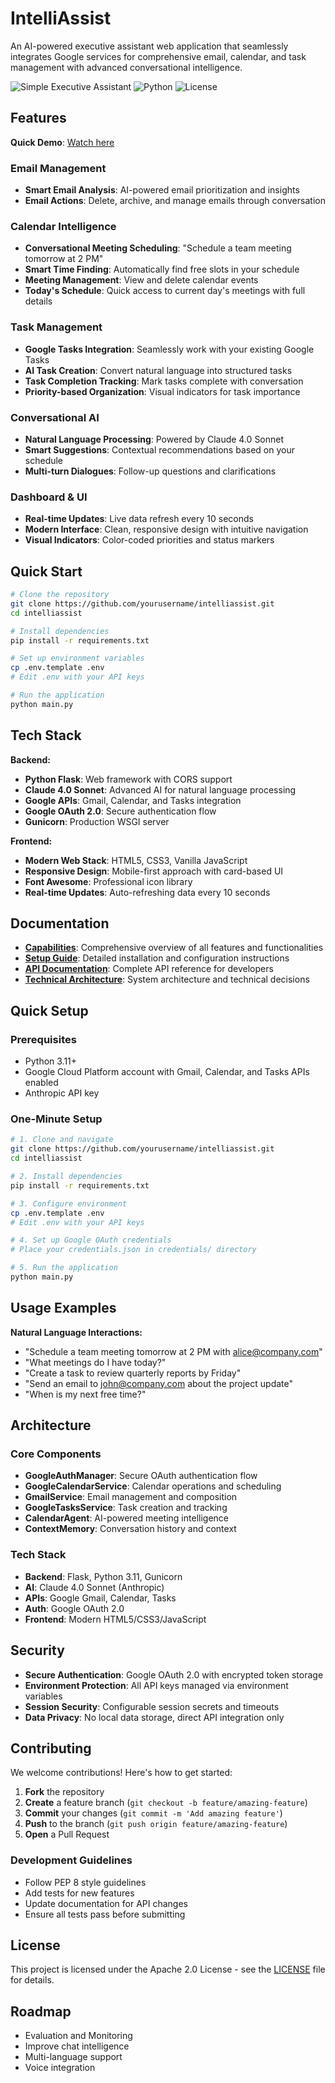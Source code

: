 # IntelliAssist

An AI-powered executive assistant web application that seamlessly integrates Google services for comprehensive email, calendar, and task management with advanced conversational intelligence.

![Simple Executive Assistant](https://img.shields.io/badge/AI-Claude%20Sonnet%204-blue) ![Python](https://img.shields.io/badge/Python-3.11+-green) ![License](https://img.shields.io/badge/License-Apache2.0-yellow)

## Features

**Quick Demo**: [Watch here](https://drive.google.com/file/d/1BYuUGN0uL625-S_1WCUtcQhSH9FGHFjj/view?usp=sharing)

### Email Management
- **Smart Email Analysis**: AI-powered email prioritization and insights
- **Email Actions**: Delete, archive, and manage emails through conversation

### Calendar Intelligence
- **Conversational Meeting Scheduling**: "Schedule a team meeting tomorrow at 2 PM"
- **Smart Time Finding**: Automatically find free slots in your schedule
- **Meeting Management**: View and delete calendar events
- **Today's Schedule**: Quick access to current day's meetings with full details

### Task Management
- **Google Tasks Integration**: Seamlessly work with your existing Google Tasks
- **AI Task Creation**: Convert natural language into structured tasks
- **Task Completion Tracking**: Mark tasks complete with conversation
- **Priority-based Organization**: Visual indicators for task importance

### Conversational AI
- **Natural Language Processing**: Powered by Claude 4.0 Sonnet
- **Smart Suggestions**: Contextual recommendations based on your schedule
- **Multi-turn Dialogues**: Follow-up questions and clarifications

### Dashboard & UI
- **Real-time Updates**: Live data refresh every 10 seconds
- **Modern Interface**: Clean, responsive design with intuitive navigation
- **Visual Indicators**: Color-coded priorities and status markers

## Quick Start

```bash
# Clone the repository
git clone https://github.com/yourusername/intelliassist.git
cd intelliassist

# Install dependencies
pip install -r requirements.txt

# Set up environment variables
cp .env.template .env
# Edit .env with your API keys

# Run the application
python main.py
```

## Tech Stack

**Backend:**
- **Python Flask**: Web framework with CORS support
- **Claude 4.0 Sonnet**: Advanced AI for natural language processing
- **Google APIs**: Gmail, Calendar, and Tasks integration
- **Google OAuth 2.0**: Secure authentication flow
- **Gunicorn**: Production WSGI server

**Frontend:**
- **Modern Web Stack**: HTML5, CSS3, Vanilla JavaScript
- **Responsive Design**: Mobile-first approach with card-based UI
- **Font Awesome**: Professional icon library
- **Real-time Updates**: Auto-refreshing data every 10 seconds

## Documentation

- **[Capabilities](CAPABILITIES.md)**: Comprehensive overview of all features and functionalities
- **[Setup Guide](SETUP.md)**: Detailed installation and configuration instructions
- **[API Documentation](API_DOCUMENTATION.md)**: Complete API reference for developers
- **[Technical Architecture](replit.md)**: System architecture and technical decisions

## Quick Setup

### Prerequisites
- Python 3.11+
- Google Cloud Platform account with Gmail, Calendar, and Tasks APIs enabled
- Anthropic API key

### One-Minute Setup

```bash
# 1. Clone and navigate
git clone https://github.com/yourusername/intelliassist.git
cd intelliassist

# 2. Install dependencies
pip install -r requirements.txt

# 3. Configure environment
cp .env.template .env
# Edit .env with your API keys

# 4. Set up Google OAuth credentials
# Place your credentials.json in credentials/ directory

# 5. Run the application
python main.py
```

## Usage Examples

**Natural Language Interactions:**
- "Schedule a team meeting tomorrow at 2 PM with alice@company.com"
- "What meetings do I have today?"
- "Create a task to review quarterly reports by Friday"
- "Send an email to john@company.com about the project update"
- "When is my next free time?"

## Architecture

### Core Components
- **GoogleAuthManager**: Secure OAuth authentication flow
- **GoogleCalendarService**: Calendar operations and scheduling
- **GmailService**: Email management and composition
- **GoogleTasksService**: Task creation and tracking
- **CalendarAgent**: AI-powered meeting intelligence
- **ContextMemory**: Conversation history and context

### Tech Stack
- **Backend**: Flask, Python 3.11, Gunicorn
- **AI**: Claude 4.0 Sonnet (Anthropic)
- **APIs**: Google Gmail, Calendar, Tasks
- **Auth**: Google OAuth 2.0
- **Frontend**: Modern HTML5/CSS3/JavaScript

## Security

- **Secure Authentication**: Google OAuth 2.0 with encrypted token storage
- **Environment Protection**: All API keys managed via environment variables
- **Session Security**: Configurable session secrets and timeouts
- **Data Privacy**: No local data storage, direct API integration only

## Contributing

We welcome contributions! Here's how to get started:

1. **Fork** the repository
2. **Create** a feature branch (`git checkout -b feature/amazing-feature`)
3. **Commit** your changes (`git commit -m 'Add amazing feature'`)
4. **Push** to the branch (`git push origin feature/amazing-feature`)
5. **Open** a Pull Request

### Development Guidelines
- Follow PEP 8 style guidelines
- Add tests for new features
- Update documentation for API changes
- Ensure all tests pass before submitting

## License

This project is licensed under the Apache 2.0 License - see the [LICENSE](LICENSE) file for details.

## Roadmap

- Evaluation and Monitoring
- Improve chat intelligence
- Multi-language support
- Voice integration

